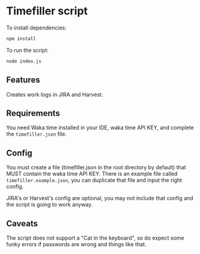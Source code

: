 # Timefiller script

To install dependencies:
```sh
npm install
```

To run the script:

```sh
node index.js
```

## Features

Creates work logs in JIRA and Harvest.

## Requirements

You need Waka time installed in your IDE, waka time API KEY, and complete the `timefiller.json` file.

## Config

You must create a file (timefiller.json in the root directory by default) that MUST contain the waka time API KEY. There is an example file called `timefiller.example.json`, you can duplicate that file and input the right config.

JIRA's or Harvest's config are optional, you may not include that config and the script is going to work anyway.

## Caveats

The script does not support a "Cat in the keyboard", so do expect some funky errors if passwords are wrong and things like that.
